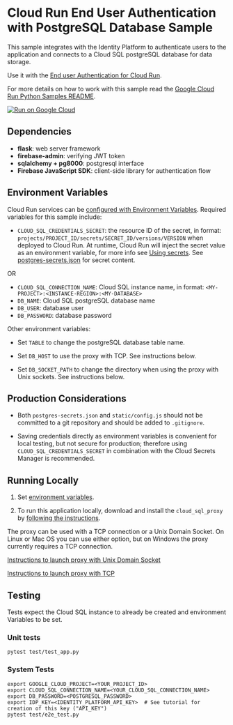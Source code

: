 # Cloud Run End User Authentication with PostgreSQL Database Sample

This sample integrates with the Identity Platform to authenticate users to the
application and connects to a Cloud SQL postgreSQL database for data storage.

Use it with the [End user Authentication for Cloud Run](http://cloud.google.com/run/docs/tutorials/identity-platform).

For more details on how to work with this sample read the [Google Cloud Run Python Samples README](https://github.com/GoogleCloudPlatform/python-docs-samples/tree/master/run).

[![Run on Google Cloud](https://deploy.cloud.run/button.svg)](https://deploy.cloud.run)

## Dependencies

* **flask**: web server framework
* **firebase-admin**: verifying JWT token
* **sqlalchemy + pg8000**: postgresql interface
* **Firebase JavaScript SDK**: client-side library for authentication flow

## Environment Variables

Cloud Run services can be [configured with Environment Variables](https://cloud.google.com/run/docs/configuring/environment-variables).
Required variables for this sample include:

* `CLOUD_SQL_CREDENTIALS_SECRET`: the resource ID of the secret, in format: `projects/PROJECT_ID/secrets/SECRET_ID/versions/VERSION` when deployed to Cloud Run. At runtime, Cloud Run will inject the secret value as an environment variable, for more info see [Using secrets](https://cloud.google.com/run/docs/configuring/secrets#command-line). See [postgres-secrets.json](postgres-secrets.json) for secret content.

OR

* `CLOUD_SQL_CONNECTION_NAME`: Cloud SQL instance name, in format: `<MY-PROJECT>:<INSTANCE-REGION>:<MY-DATABASE>`
* `DB_NAME`: Cloud SQL postgreSQL database name
* `DB_USER`: database user
* `DB_PASSWORD`: database password

Other environment variables:

* Set `TABLE` to change the postgreSQL database table name.

* Set `DB_HOST` to use the proxy with TCP. See instructions below.

* Set `DB_SOCKET_PATH` to change the directory when using the proxy with Unix sockets.
  See instructions below.

## Production Considerations

* Both `postgres-secrets.json` and `static/config.js` should not be committed to
  a git repository and should be added to `.gitignore`.

* Saving credentials directly as environment variables is convenient for local testing,
  but not secure for production; therefore using `CLOUD_SQL_CREDENTIALS_SECRET`
  in combination with the Cloud Secrets Manager is recommended.  

## Running Locally

1. Set [environment variables](#environment-variables).

1. To run this application locally, download and install the `cloud_sql_proxy` by
[following the instructions](https://cloud.google.com/sql/docs/postgres/sql-proxy#install).

The proxy can be used with a TCP connection or a Unix Domain Socket. On Linux or
Mac OS you can use either option, but on Windows the proxy currently requires a TCP
connection.

[Instructions to launch proxy with Unix Domain Socket](https://github.com/GoogleCloudPlatform/python-docs-samples/tree/master/cloud-sql/postgres/sqlalchemy#launch-proxy-with-unix-domain-socket)

[Instructions to launch proxy with TCP](https://github.com/GoogleCloudPlatform/python-docs-samples/tree/master/cloud-sql/postgres/sqlalchemy#launch-proxy-with-tcp)


## Testing

Tests expect the Cloud SQL instance to already be created and environment Variables
to be set.

### Unit tests

```
pytest test/test_app.py
```

### System Tests

```
export GOOGLE_CLOUD_PROJECT=<YOUR_PROJECT_ID>
export CLOUD_SQL_CONNECTION_NAME=<YOUR_CLOUD_SQL_CONNECTION_NAME>
export DB_PASSWORD=<POSTGRESQL_PASSWORD>
export IDP_KEY=<IDENTITY_PLATFORM_API_KEY>  # See tutorial for creation of this key ("API_KEY")
pytest test/e2e_test.py
```